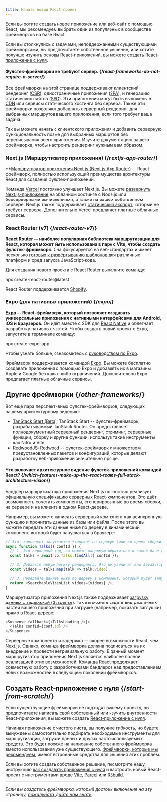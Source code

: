 ```yaml
---
title: Начать новый React-проект
---
```


<Intro>

Если вы хотите создать новое приложение или веб-сайт с помощью React, мы рекомендуем выбрать один из популярных в сообществе фреймворков на базе React.

</Intro>

Если вы столкнулись с задачами, неподдержанными существующими фреймворками, вы предпочитаете собственное решение, или хотите получше изучить основы React-приложений, вы можете [создать React-приложение с нуля](/learn/build-a-react-app-from-scratch).

<Note>

#### Фулстек-фреймворки не требуют сервер. {/*react-frameworks-do-not-require-a-server*/}

Все фреймворки на этой странице поддерживают клиентский рендеринг ([CSR](https://developer.mozilla.org/ru-RU/docs/Glossary/CSR)), одностраничные приложения ([SPA](https://developer.mozilla.org/ru-RU/docs/Glossary/SPA)), и генерацию статических сайтов ([SSG](https://developer.mozilla.org/ru-RU/docs/Glossary/SSG)). Эти приложения могут быть выложены в [CDN](https://developer.mozilla.org/ru-RU/docs/Glossary/CDN) или сервисы статического хостинга без сервера. Также эти фреймворки позволяют добавлять серверный рендеринг для выбранных маршрутов вашего приложения, если того требует ваша задача.

Так вы можете начать с клиентского приложения и добавить серверную функциональность позже для выбранных маршрутов без переписывания всего приложения. Изучите документацию вашего фреймворка, чтобы настроить рендеринг нужным вам образом.

</Note>

### Next.js (Маршрутизатор приложения) {/*nextjs-app-router*/}

**[Маршрутизатор приложения Next.js (Next.js App Router)](https://nextjs.org/docs) -- React-фреймворк, полностью использующий преимущества архитектуры React для создания фулстек-приложений.

Команда [Vercel](https://vercel.com/) постоянно улучшает Next.js. Вы можете [развернуть Next.js-приложение](https://nextjs.org/docs/app/building-your-application/deploying) на облачном хостинге с Node.js или бессерверными вычислениями, а также на вашем собственном сервере. Next.js также поддерживает [статический экспорт](https://nextjs.org/docs/app/building-your-application/deploying/static-exports), который не требует сервера. Дополнительно Vercel предлагает платные облачные сервисы.

### React Router (v7) {/*react-router-v7*/}

**[React Router](https://reactrouter.com/start/framework/installation) -- наиболее популярная библиотека маршрутизации для React, которая может быть использована в паре с Vite, чтобы создать фулстек-фреймворк**. Она фокусируется на веб-стандартах и имеет несколько [готовых к развёртыванию шаблонов](https://github.com/remix-run/react-router-templates) для различных платформ и сред запуска JavaScript-кода.

Для создания нового проекта c React Router выполните команду:

<TerminalBlock>
npx create-react-router@latest
</TerminalBlock>

React Router поддерживается [Shopify](https://www.shopify.com).

### Expo (для нативных приложений) {/*expo*/}

**[Expo](https://expo.dev/) -- React-фреймворк, который позволяет создавать универсальные приложения с нативными интерфейсами для Android, iOS и браузеров.** Он идёт вместе с SDK для [React Native](https://reactnative.dev/) и облегчает разработку нативных частей. Чтобы создать новый проект с Expo, запустите в терминале команду:

<TerminalBlock>
npx create-expo-app
</TerminalBlock>

Чтобы узнать больше, ознакомьтесь с [руководством по Expo](https://docs.expo.dev/tutorial/introduction/).

Фреймворк поддерживается командой [Expo](https://expo.dev/about). Вы можете бесплатно создавать приложения с помощью Expo и добавлять их в магазины Apple и Google без каких-либо ограничений. Дополнительно Expo предлагает платные облачные сервисы.


## Другие фреймворки {/*other-frameworks*/}

Вот ещё пара перспективных фулстек-фреймворков, следующих нашему архитектурному видению:

- [TanStack Start (Beta)](https://tanstack.com/): TanStack Start -- фулстек-фреймворк, разрабатываемый TanStack Router. Он предоставляет полнодокументный серверный рендеринг, стриминг, серверные функции, сборку и другие функции, используя такие инструменты как Nitro и Vite.
- [RedwoodJS](https://redwoodjs.com/): Redwood -- фулстек-фреймворк с множеством предустановленных пакетов и конфигураций, которые делают разработку веб-приложений значительно проще.

<DeepDive>

#### Что включает архитектурное видение фулстек-приложений командой React? {/*which-features-make-up-the-react-teams-full-stack-architecture-vision*/}

Бандлер маршрутизатора приложения Next.js полностью реализует официальную [спецификацию серверных React-компонентов](https://github.com/reactjs/rfcs/blob/main/text/0188-server-components.md). Это даёт возможность сочетать компоненты, сгенерированные во время сборки, на сервере и на клиенте в одном React-дереве.

Например, вы можете написать серверный компонент как асинхронную функцию и прочитать данные из базы или файла. После этого вы можете передать эти данные ниже по дереву в динамический компонент, который будет запускаться в браузере:

```js
// Этот компонент запускается *только* на сервере (или во время сборки).
async function Talks({ confId }) {
  // 1. Это серверный код, вы можете напрямую обратиться к вашей базе данных без запросов к API.
  const talks = await db.Talks.findAll({ confId });

  // 2. Добавьте любую логику рендеринга. Это не увеличит ваш JavaScript-бандл.
  const videos = talks.map(talk => talk.video);

  // 3. Передайте данные ниже по дереву в компонент, который будет запускаться в браузере.
  return <SearchableVideoList videos={videos} />;
}
```

Маршрутизатор приложения Next.js также поддерживает [загрузку данных с задержкой (Suspense)](/blog/2022/03/29/react-v18#suspense-in-data-frameworks). Так вы можете задать вид различных частей вашего приложения при загрузке (например, показать заглушки) прямо в React-дереве:

```js
<Suspense fallback={<TalksLoading />}>
  <Talks confId={conf.id} />
</Suspense>
```

Серверные компоненты и задержка -- скорее возможности React, чем Next.js. Однако, команда фреймворка должна подписаться на их внедрение и провести нетривиальную работу. В данный момент маршрутизатор приложения Next.js является наиболее полной реализацией этих возможностей. Команда React продолжает совместную работу с разработчиками бандлеров над предоставлением новых возможностей в следующем поколении фреймворков.

</DeepDive>

## Создать React-приложение с нуля {/*start-from-scratch*/}

Если существующие фреймворки не подходят вашему проекту, вы предпочитаете написать свой собственный или изучить внутренности React-приложения, вы можете создать [React-приложение с нуля](/learn/build-a-react-app-from-scratch).

Начиная приложение с чистого листа, вы получите гибкость, но будете вынуждены самостоятельно подбирать необходимые инструменты для маршрутизации, загрузки данных и других часто используемых средств. Это будет похоже на написание собственного фреймворка вместо использования уже существующего. [Фреймворки, которые мы рекомендуем](#full-stack-frameworks), имеют встроенные средства для решения этих проблем.

Если вы хотите создать собственное решение, посмотрите нашу инструкцию [как создавать приложения с нуля](/learn/build-a-react-app-from-scratch) и настроить новый React-проект с инструментами вроде [Vite](https://vite.dev/), [Parcel](https://parceljs.org/) или [RSbuild](https://rsbuild.dev/).

-----

_Если вы создатель фреймворка, который достоин включения на эту страницу, [пожалуйста, дайте нам знать](https://github.com/reactjs/react.dev/issues/new?assignees=&labels=type%3A+framework&projects=&template=3-framework.yml&title=%5BFramework%5D%3A+)._